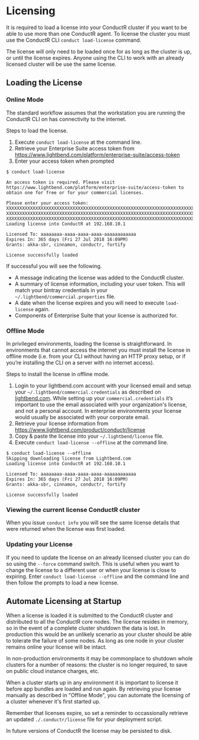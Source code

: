 # Licensing

It is required to load a license into your ConductR cluster if you want to be able to use more than one ConductR agent. 
To license the cluster you must use the ConductR CLI `conduct load-license` command.

The license will only need to be loaded once for as long as the cluster is up, or until the license expires.  Anyone 
using the CLI to work with an already licensed cluster will be use the same license. 

## Loading the License

### Online Mode

The standard workflow assumes that the workstation you are running the ConductR CLI on has connectivity to the internet.

Steps to load the license.

1. Execute `conduct load-license` at the command line.
2. Retrieve your Enterprise Suite access token from https://www.lightbend.com/platform/enterprise-suite/access-token
3. Enter your access token when prompted

```
$ conduct load-license

An access token is required. Please visit https://www.lightbend.com/platform/enterprise-suite/access-token to 
obtain one for free or for your commercial licenses.

Please enter your access token: XXXXXXXXXXXXXXXXXXXXXXXXXXXXXXXXXXXXXXXXXXXXXXXXXXXXXXXXXXXXXXXXXXXXXXXXXXXXXXXXXXXXXXXX
XXXXXXXXXXXXXXXXXXXXXXXXXXXXXXXXXXXXXXXXXXXXXXXXXXXXXXXXXXXXXXXXXXXXXXXXXXXXXXXXXXXXXXXXXXXXXXXXXXXXXXXXXXXXXXXXXXXXXXXX
XXXXXXXXXXXXXXXXXXXXXXXXXXXXXXXXXXXXXXXXXXXXXXXXXXXXXXXXXXXXXXXXXXXXXXXXXXXXXXXXXXXXXXXXXXXXXXXXXXXXXXXXXXXXXXXXXXXXXXXX
Loading license into ConductR at 192.168.10.1

Licensed To: aaaaaaaa-aaaa-aaaa-aaaa-aaaaaaaaaaaa
Expires In: 365 days (Fri 27 Jul 2018 16:09PM)
Grants: akka-sbr, cinnamon, conductr, fortify

License successfully loaded
```

If successful you will see the following.

- A message indicating the license was added to the ConductR cluster.
- A summary of license information, including your user token.  This will match your bintray credentials in your 
`~/.lightbend/commercial.properties` file.
- A date when the license expires and you will need to execute `load-license` again.
- Components of Enterprise Suite that your license is authorized for.

### Offline Mode

In privileged environments, loading the license is straightforward.  In environments that cannot access the internet you 
must install the license in offline mode (i.e. from your CLI without having an HTTP proxy setup, or if you’re 
installing the CLI on a server with no internet access).

Steps to install the license in offline mode.

1. Login to your lightbend.com account with your licensed email and setup your `~/.lightbend/commercial.credentials` 
as described on [lightbend.com](https://www.lightbend.com/product/conductr/developer).  While setting up your 
`commercial.credentials` it’s important to use the email associated with your organization's license, and not a personal
account.  In enterprise environments your license would usually be associated with your corporate email.
2. Retrieve your license information from https://www.lightbend.com/product/conductr/license
3. Copy & paste the license into your `~/.lightbend/license` file.
4. Execute `conduct load-license --offline` at the command line.

```
$ conduct load-license --offline
Skipping downloading license from Lightbend.com
Loading license into ConductR at 192.168.10.1

Licensed To: aaaaaaaa-aaaa-aaaa-aaaa-aaaaaaaaaaaa
Expires In: 365 days (Fri 27 Jul 2018 16:09PM)
Grants: akka-sbr, cinnamon, conductr, fortify

License successfully loaded
```

### Viewing the current license ConductR cluster

When you issue `conduct info` you will see the same license details that were returned when the license was first
loaded.

### Updating your License

If you need to update the license on an already licensed cluster you can do so using the `--force` command switch. This
is useful when you want to change the license to a different user or when your license is close to expiring.  Enter
`conduct load-license --offline` and the command line and then follow the prompts to load a new license.

## Automate Licensing at Startup

When a license is loaded it is submitted to the ConductR cluster and distributed to all the ConductR core nodes.  The
license resides in memory, so in the event of a complete cluster shutdown the data is lost.  In production this would
be an unlikely scenario as your cluster should be able to tolerate the failure of some nodes.  As long as one node in
your cluster remains online your license will be intact.

In non-production environments it may be commonplace to shutdown whole clusters for a number of reasons: the cluster is 
no longer required, to save on public cloud instance charges, etc.

When a cluster starts up in any environment it is important to license it before app bundles are loaded and run again.
By retrieving your license manually as described in "Offline Mode", you can automate the licensing of a cluster whenever
it's first started up.

Remember that licenses expire, so set a reminder to occassionally retrieve an updated `./.conductr/license` file for 
your deployment script.

In future versions of ConductR the license may be persisted to disk.

